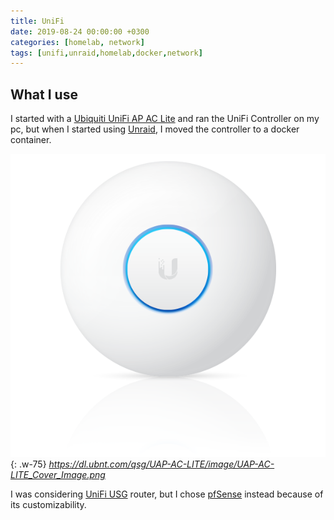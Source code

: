 ```yaml
---
title: UniFi
date: 2019-08-24 00:00:00 +0300
categories: [homelab, network]
tags: [unifi,unraid,homelab,docker,network]
---
```


## What I use
I started with a [Ubiquiti UniFi AP AC Lite](https://store.ui.com/us/en/collections/unifi-wifi-flagship-compact/products/uap-ac-lite) and ran the UniFi Controller on my pc, but when I started using [Unraid](/posts/unraid), I moved the controller to a docker container. 

![UniFi AP AC Lite](/assets/img/UAP-AC-LITE_Cover_Image.png){: .w-75}
_https://dl.ubnt.com/qsg/UAP-AC-LITE/image/UAP-AC-LITE_Cover_Image.png_

I was considering [UniFi USG](https://store.ui.com/us/en/collections/unifi-accessory-tech-hosting-and-gateways-small-scale/products/usg) router, but I chose [pfSense](/posts/pfsense) instead because of its customizability. 
